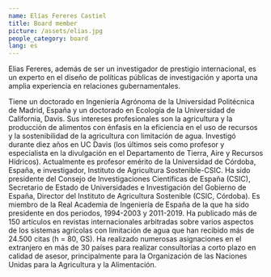 ```yaml
---
name: Elías Fereres Castiel
title: Board member
picture: /assets/elias.jpg
people_category: board
lang: es
---
```


Elias Fereres, además de ser un investigador de prestigio internacional, es un experto en el diseño de políticas públicas de investigación y aporta una amplia experiencia en relaciones gubernamentales.

Tiene un doctorado en Ingeniería Agrónoma de la Universidad Politécnica de Madrid, España y un doctorado en Ecología de la Universidad de California, Davis. Sus intereses profesionales son la agricultura y la producción de alimentos con énfasis en la eficiencia en el uso de recursos y la sostenibilidad de la agricultura con limitación de agua. Investigó durante diez años en UC Davis (los últimos seis como profesor y especialista en la divulgación en el Departamento de Tierra, Aire y Recursos Hídricos). Actualmente es profesor emérito de la Universidad de Córdoba, España, e investigador, Instituto de Agricultura Sostenible-CSIC. Ha sido presidente del Consejo de Investigaciones Científicas de España (CSIC), Secretario de Estado de Universidades e Investigación del Gobierno de España, Director del Instituto de Agricultura Sostenible (CSIC, Córdoba). Es miembro de la Real Academia de Ingeniería de España de la que ha sido presidente en dos periodos, 1994-2003 y 2011-2019. Ha publicado más de 150 artículos en revistas internacionales arbitradas sobre varios aspectos de los sistemas agrícolas con limitación de agua que han recibido más de 24.500 citas (h = 80, GS). Ha realizado numerosas asignaciones en el extranjero en más de 30 países para realizar consultorías a corto plazo en calidad de asesor, principalmente para la Organización de las Naciones Unidas para la Agricultura y la Alimentación.